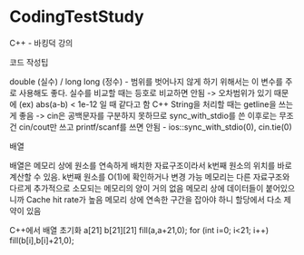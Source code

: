 # CodingTestStudy

C++ - 바킹덕 강의

코드 작성팁

double (실수) / long long (정수) - 범위를 벗어나지 않게 하기 위해서는 이 변수를 주로 사용해도 좋다.
실수를 비교할 때는 등호로 비교하면 안됨 -> 오차범위가 있기 때문에 (ex) abs(a-b) < 1e-12 일 때 같다고 함
C++ String을 처리할 때는 getline을 쓰는 게 좋음 -> cin은 공백문자를 구분하지 못하므로
sync_with_stdio를 쓴 이후로는 무조건 cin/cout만 쓰고 printf/scanf를 쓰면 안됨 - ios::sync_with_stdio(0), cin.tie(0)

배열

배열은 메모리 상에 원소를 연속하게 배치한 자료구조이라서 k번째 원소의 위치를 바로 계산할 수 있음. k번째 원소를 O(1)에 확인하거나 변경 가능
메모리는 다른 자료구조와 다르게 추가적으로 소모되는 메모리의 양이 거의 없음
메모리 상에 데이터들이 붙어있으니까 Cache hit rate가 높음
메모리 상에 연속한 구간을 잡아야 하니 할당에서 다소 제약이 있음

C++에서 배열 초기화
a[21] b[21][21]
fill(a,a+21,0);
for (int i=0; i<21; i++)
  fill(b[i],b[i]+21,0);

